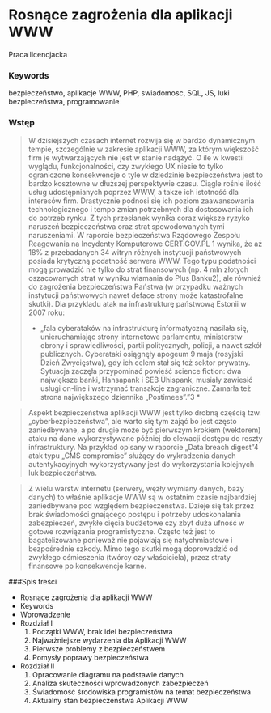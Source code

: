 # Rosnące zagrożenia dla aplikacji WWW
Praca licencjacka


### Keywords
bezpieczeństwo, aplikacje WWW, PHP, swiadomosc, SQL, JS, luki bezpieczeństwa, programowanie


### Wstęp
> W dzisiejszych czasach internet rozwija się w bardzo dynamicznym tempie, szczególnie w zakresie aplikacji WWW, za którym większość firm je wytwarzających nie jest w stanie nadążyć. O ile w kwestii wyglądu, funkcjonalności, czy zwykłego UX niesie to tylko ograniczone konsekwencje o tyle w dziedzinie bezpieczeństwa jest to bardzo kosztowne w dłuższej perspektywie czasu. Ciągle rośnie ilość usług udostępnianych poprzez WWW, a także ich istotność dla interesów firm. Drastycznie podnosi się ich poziom zaawansowania technologicznego i tempo zmian potrzebnych dla dostosowania ich do potrzeb rynku. Z tych przesłanek wynika coraz większe ryzyko naruszeń bezpieczeństwa oraz strat spowodowanych tymi naruszeniami. W raporcie bezpieczeństwa Rządowego Zespołu Reagowania na Incydenty Komputerowe CERT.GOV.PL 1 wynika, że aż 18% z przebadanych 34 witryn różnych instytucji państwowych posiada krytyczną podatność serwera WWW. Tego typu podatności mogą prowadzić nie tylko do strat finansowych (np. 4 mln złotych oszacowanych strat w wyniku włamania do Plus Banku2), ale również do zagrożenia bezpieczeństwa Państwa (w przypadku ważnych instytucji państwowych nawet deface strony może katastrofalne skutki). Dla przykładu atak na infrastrukturę państwową Estonii w 2007 roku: 
> * „fala cyberataków na infrastrukturę informatyczną nasilała się, unieruchamiając strony internetowe parlamentu, ministerstw obrony i sprawiedliwości, partii politycznych, policji, a nawet szkół publicznych. Cyberataki osiągnęły apogeum 9 maja (rosyjski Dzień Zwycięstwa), gdy ich celem stał się też sektor prywatny. Sytuacja zaczęła przypominać powieść science fiction: dwa największe banki, Hansapank i SEB Ühispank, musiały zawiesić usługi on-line i wstrzymać transakcje zagraniczne. Zamarła też strona największego dziennika „Postimees”.”3 *

> Aspekt bezpieczeństwa aplikacji WWW jest tylko drobną częścią tzw. „cyberbezpieczeństwa”, ale warto się tym zająć bo jest często zaniedbywane, a po drugie może być pierwszym krokiem (wektorem) ataku na dane wykorzystywane później  do elewacji dostępu do reszty infrastruktury. Na przykład opisany w raporcie „Data breach digest”4 atak typu „CMS compromise” służący do wykradzenia danych autentykacyjnych wykorzystywany jest do wykorzystania kolejnych luk bezpieczeństwa.

  > Z wielu warstw internetu (serwery, węzły wymiany danych, bazy danych) to właśnie aplikacje WWW są w ostatnim czasie najbardziej zaniedbywane pod względem bezpieczeństwa. Dzieje się tak przez brak świadomości gnającego postępu i potrzeby udoskonalania zabezpieczeń, zwykłe cięcia budżetowe czy zbyt duża ufność w gotowe rozwiązania programistyczne.  Często też jest to bagatelizowane ponieważ nie pojawiają się natychmiastowe i bezpośrednie szkody. Mimo tego skutki mogą doprowadzić od zwykłego ośmieszenia (twórcy czy właściciela), przez straty finansowe po konsekwencje karne.

###Spis treści
* Rosnące zagrożenia dla aplikacji WWW
* Keywords
* Wprowadzenie
* Rozdział I
  1. Początki WWW, brak idei bezpieczeństwa	
  2. Najważniejsze wydarzenia dla Aplikacji WWW
  3. Pierwsze problemy z bezpieczeństwem	
  4. Pomysły poprawy bezpieczeństwa 
* Rozdział II
  1. Opracowanie diagramu na podstawie danych	
  2. Analiza skuteczności wprowadzonych zabezpieczeń
  3. Świadomość środowiska programistów na temat bezpieczeństwa
  4. Aktualny stan bezpieczeństwa Aplikacji WWW
